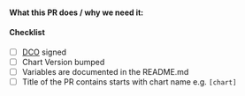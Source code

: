 <!--
Thank you for contributing to appuio/charts. Before you submit this PR we'd like to
make sure you are aware of our technical requirements and best practices:

* https://github.com/helm/charts/blob/master/CONTRIBUTING.md#technical-requirements
* https://github.com/helm/helm/tree/master/docs/chart_best_practices

-->

#### What this PR does / why we need it:

#### Checklist
<!-- Place an '[x]' (no spaces) in all applicable fields. Please remove unrelated fields. -->
- [ ] [DCO](https://github.com/appuio/charts/blob/master/CONTRIBUTING.md#sign-your-work) signed
- [ ] Chart Version bumped
- [ ] Variables are documented in the README.md
- [ ] Title of the PR contains starts with chart name e.g. `[chart]`
